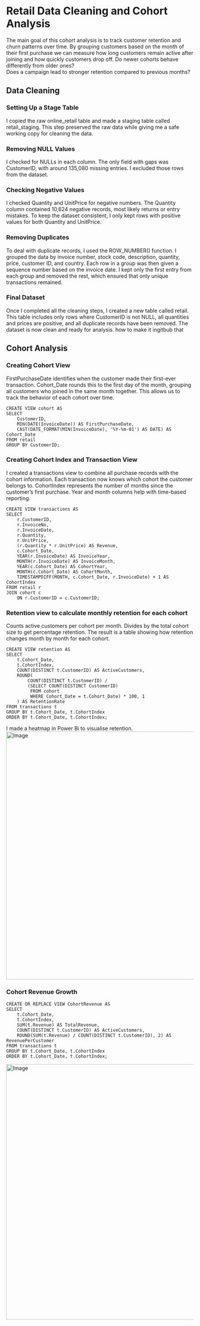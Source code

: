 # Retail Data Cleaning and Cohort Analysis

The main goal of this cohort analysis is to track customer retention and churn patterns over time.
By grouping customers based on the month of their first purchase we can measure how long customers remain active after joining and how quickly customers drop off.
Do newer cohorts behave differently from older ones?  
Does a campaign lead to stronger retention compared to previous months?  

## Data Cleaning 

### Setting Up a Stage Table
I copied the raw online_retail table and made a staging table called retail_staging. This step preserved the raw data while giving me a safe working copy for cleaning the data. 
### Removing NULL Values 
I checked for NULLs in each column. The only field with gaps was CustomerID, with around 135,080 missing entries. I excluded those rows from the dataset.
### Checking Negative Values 
I checked Quantity and UnitPrice for negative numbers. The Quantity column contained 10,624 negative records, most likely returns or entry mistakes. To keep the dataset consistent, I only kept rows with positive values for both Quantity and UnitPrice. 
### Removing Duplicates
To deal with duplicate records, I used the ROW_NUMBER() function. I grouped the data by invoice number, stock code, description, quantity, price, customer ID, and country. Each row in a group was then given a sequence number based on the invoice date. I kept only the first entry from each group and removed the rest, which ensured that only unique transactions remained. 
### Final Dataset 
Once I completed all the cleaning steps, I created a new table called retail. This table includes only rows where CustomerID is not NULL, all quantities and prices are positive, and all duplicate records have been removed. The dataset is now clean and ready for analysis. how to make it ingitbub that

## Cohort Analysis

### Creating Cohort View 
FirstPurchaseDate identifies when the customer made their first-ever transaction. Cohort_Date rounds this to the first day of the month, grouping all customers who joined in the same month together.
This allows us to track the behavior of each cohort over time.

```
CREATE VIEW cohort AS
SELECT
    CustomerID,
    MIN(DATE(InvoiceDate)) AS FirstPurchaseDate,
    CAST(DATE_FORMAT(MIN(InvoiceDate), '%Y-%m-01') AS DATE) AS Cohort_Date
FROM retail
GROUP BY CustomerID;
```
###  Creating Cohort Index and Transaction View
I created a transactions view to combine all purchase records with the cohort information. Each transaction now knows which cohort the customer belongs to.
CohortIndex represents the number of months since the customer’s first purchase. Year and month columns help with time-based reporting.

```
CREATE VIEW transactions AS
SELECT
    r.CustomerID,
    r.InvoiceNo,
    r.InvoiceDate,
    r.Quantity,
    r.UnitPrice,
    (r.Quantity * r.UnitPrice) AS Revenue,
    c.Cohort_Date,
    YEAR(r.InvoiceDate) AS InvoiceYear,
    MONTH(r.InvoiceDate) AS InvoiceMonth,
    YEAR(c.Cohort_Date) AS CohortYear,
    MONTH(c.Cohort_Date) AS CohortMonth,
    TIMESTAMPDIFF(MONTH, c.Cohort_Date, r.InvoiceDate) + 1 AS CohortIndex
FROM retail r
JOIN cohort c
    ON r.CustomerID = c.CustomerID;
```

### Retention view to calculate monthly retention for each cohort

Counts active customers per cohort per month.
Divides by the total cohort size to get percentage retention.
The result is a table showing how retention changes month by month for each cohort.

```
CREATE VIEW retention AS
SELECT
    t.Cohort_Date,
    t.CohortIndex,
    COUNT(DISTINCT t.CustomerID) AS ActiveCustomers,
    ROUND(
        COUNT(DISTINCT t.CustomerID) / 
        (SELECT COUNT(DISTINCT CustomerID) 
         FROM cohort 
         WHERE Cohort_Date = t.Cohort_Date) * 100, 1
    ) AS RetentionRate
FROM transactions t
GROUP BY t.Cohort_Date, t.CohortIndex
ORDER BY t.Cohort_Date, t.CohortIndex;
```

I made a heatmap in Power Bi to visualise retention.
<img width="1585" height="665" alt="Image" src="https://github.com/user-attachments/assets/3dd241fe-74c7-4fbe-ac29-71bd7c6ddc69" />

### Cohort Revenue Growth

```
CREATE OR REPLACE VIEW CohortRevenue AS
SELECT
    t.Cohort_Date,
    t.CohortIndex,
    SUM(t.Revenue) AS TotalRevenue,
    COUNT(DISTINCT t.CustomerID) AS ActiveCustomers,
    ROUND(SUM(t.Revenue) / COUNT(DISTINCT t.CustomerID), 2) AS RevenuePerCustomer
FROM transactions t
GROUP BY t.Cohort_Date, t.CohortIndex
ORDER BY t.Cohort_Date, t.CohortIndex;
```
<img width="1585" height="685" alt="Image" src="https://github.com/user-attachments/assets/f670a18e-c140-45e0-85bc-0605d2ef75b3" />
